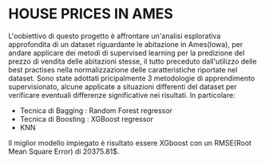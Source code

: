 # HOUSE PRICES IN AMES

L'oobiettivo di questo progetto è affrontare un'analisi esplorativa approfondita di un dataset riguardante le abitazione in Ames(Iowa), 
per andare applicare dei metodi di supervised learning per la predizione del prezzo di vendita delle abitazioni stesse, il tutto preceduto
dall'utilizzo delle best practises nella normalizzazione delle caratteristiche riportate nel dataset.
Sono state adottati pricipalmente 3 metodologie di apprendimento supervisionato, alcune applicate a situazioni differenti del dataset per verificare eventuali differenze
significative nei risultati.
In particolare:
- Tecnica di Bagging : Random Forest regressor
- Tecnica di Boosting : XGBoost regressor
- KNN

Il miglior modello impiegato è risultato essere XGboost con un RMSE(Root Mean Square Error) di 20375.81$.

